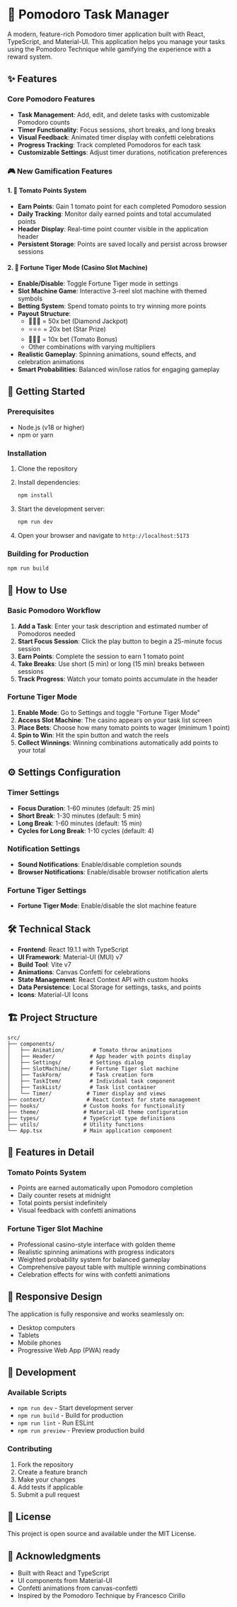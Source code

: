 # 🍅 Pomodoro Task Manager

A modern, feature-rich Pomodoro timer application built with React, TypeScript, and Material-UI. This application helps you manage your tasks using the Pomodoro Technique while gamifying the experience with a reward system.

## ✨ Features

### Core Pomodoro Features

- **Task Management**: Add, edit, and delete tasks with customizable Pomodoro counts
- **Timer Functionality**: Focus sessions, short breaks, and long breaks
- **Visual Feedback**: Animated timer display with confetti celebrations
- **Progress Tracking**: Track completed Pomodoros for each task
- **Customizable Settings**: Adjust timer durations, notification preferences

### 🎮 New Gamification Features

#### 1. 🍅 Tomato Points System

- **Earn Points**: Gain 1 tomato point for each completed Pomodoro session
- **Daily Tracking**: Monitor daily earned points and total accumulated points
- **Header Display**: Real-time point counter visible in the application header
- **Persistent Storage**: Points are saved locally and persist across browser sessions

#### 2. 🎰 Fortune Tiger Mode (Casino Slot Machine)

- **Enable/Disable**: Toggle Fortune Tiger mode in settings
- **Slot Machine Game**: Interactive 3-reel slot machine with themed symbols
- **Betting System**: Spend tomato points to try winning more points
- **Payout Structure**:
  - 💎💎💎 = 50x bet (Diamond Jackpot)
  - ⭐⭐⭐ = 20x bet (Star Prize)
  - 🍅🍅🍅 = 10x bet (Tomato Bonus)
  - Other combinations with varying multipliers
- **Realistic Gameplay**: Spinning animations, sound effects, and celebration animations
- **Smart Probabilities**: Balanced win/lose ratios for engaging gameplay

## 🚀 Getting Started

### Prerequisites

- Node.js (v18 or higher)
- npm or yarn

### Installation

1. Clone the repository
2. Install dependencies:

   ```bash
   npm install
   ```

3. Start the development server:

   ```bash
   npm run dev
   ```

4. Open your browser and navigate to `http://localhost:5173`

### Building for Production

```bash
npm run build
```

## 🎯 How to Use

### Basic Pomodoro Workflow

1. **Add a Task**: Enter your task description and estimated number of Pomodoros needed
2. **Start Focus Session**: Click the play button to begin a 25-minute focus session
3. **Earn Points**: Complete the session to earn 1 tomato point
4. **Take Breaks**: Use short (5 min) or long (15 min) breaks between sessions
5. **Track Progress**: Watch your tomato points accumulate in the header

### Fortune Tiger Mode

1. **Enable Mode**: Go to Settings and toggle "Fortune Tiger Mode"
2. **Access Slot Machine**: The casino appears on your task list screen
3. **Place Bets**: Choose how many tomato points to wager (minimum 1 point)
4. **Spin to Win**: Hit the spin button and watch the reels
5. **Collect Winnings**: Winning combinations automatically add points to your total

## ⚙️ Settings Configuration

### Timer Settings

- **Focus Duration**: 1-60 minutes (default: 25 min)
- **Short Break**: 1-30 minutes (default: 5 min)
- **Long Break**: 1-60 minutes (default: 15 min)
- **Cycles for Long Break**: 1-10 cycles (default: 4)

### Notification Settings

- **Sound Notifications**: Enable/disable completion sounds
- **Browser Notifications**: Enable/disable browser notification alerts

### Fortune Tiger Settings

- **Fortune Tiger Mode**: Enable/disable the slot machine feature

## 🛠️ Technical Stack

- **Frontend**: React 19.1.1 with TypeScript
- **UI Framework**: Material-UI (MUI) v7
- **Build Tool**: Vite v7
- **Animations**: Canvas Confetti for celebrations
- **State Management**: React Context API with custom hooks
- **Data Persistence**: Local Storage for settings, tasks, and points
- **Icons**: Material-UI Icons

## 🏗️ Project Structure

```
src/
├── components/
│   ├── Animation/         # Tomato throw animations
│   ├── Header/           # App header with points display
│   ├── Settings/         # Settings dialog
│   ├── SlotMachine/      # Fortune Tiger slot machine
│   ├── TaskForm/         # Task creation form
│   ├── TaskItem/         # Individual task component
│   ├── TaskList/         # Task list container
│   └── Timer/           # Timer display and views
├── context/             # React Context for state management
├── hooks/              # Custom hooks for functionality
├── theme/              # Material-UI theme configuration
├── types/              # TypeScript type definitions
├── utils/              # Utility functions
└── App.tsx             # Main application component
```

## 🎨 Features in Detail

### Tomato Points System

- Points are earned automatically upon Pomodoro completion
- Daily counter resets at midnight
- Total points persist indefinitely
- Visual feedback with confetti animations

### Fortune Tiger Slot Machine

- Professional casino-style interface with golden theme
- Realistic spinning animations with progress indicators
- Weighted probability system for balanced gameplay
- Comprehensive payout table with multiple winning combinations
- Celebration effects for wins with confetti animations

## 📱 Responsive Design

The application is fully responsive and works seamlessly on:

- Desktop computers
- Tablets
- Mobile phones
- Progressive Web App (PWA) ready

## 🔧 Development

### Available Scripts

- `npm run dev` - Start development server
- `npm run build` - Build for production
- `npm run lint` - Run ESLint
- `npm run preview` - Preview production build

### Contributing

1. Fork the repository
2. Create a feature branch
3. Make your changes
4. Add tests if applicable
5. Submit a pull request

## 📄 License

This project is open source and available under the MIT License.

## 🙏 Acknowledgments

- Built with React and TypeScript
- UI components from Material-UI
- Confetti animations from canvas-confetti
- Inspired by the Pomodoro Technique by Francesco Cirillo
